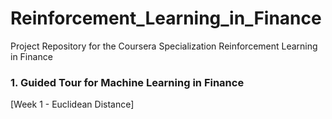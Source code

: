 # Reinforcement_Learning_in_Finance

Project Repository for the Coursera Specialization Reinforcement Learning in Finance

### 1. Guided Tour for Machine Learning in Finance

[Week 1 - Euclidean Distance]
